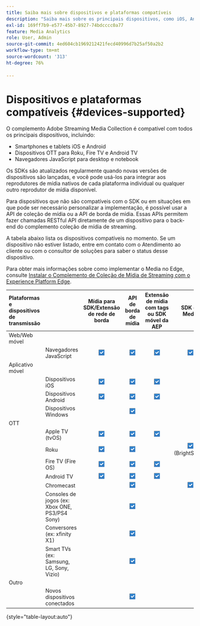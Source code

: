 ```yaml
---
title: Saiba mais sobre dispositivos e plataformas compatíveis
description: "Saiba mais sobre os principais dispositivos, como iOS, Android, dispositivos OTT e navegadores JavaScript compatíveis com o complemento Coleção de mídia de streaming."
exl-id: 169ff7b9-e577-45b7-8927-74bdcccc0a77
feature: Media Analytics
role: User, Admin
source-git-commit: 4ed604cb1969212421fecd40996d7b25af50a2b2
workflow-type: tm+mt
source-wordcount: '313'
ht-degree: 76%

---
```


# Dispositivos e plataformas compatíveis {#devices-supported}

O complemento Adobe Streaming Media Collection é compatível com todos os principais dispositivos, incluindo:

* Smartphones e tablets iOS e Android
* Dispositivos OTT para Roku, Fire TV e Android TV
* Navegadores JavaScript para desktop e notebook

Os SDKs são atualizados regularmente quando novas versões de dispositivos são lançadas, e você pode usá-los para integrar aos reprodutores de mídia nativos de cada plataforma individual ou qualquer outro reprodutor de mídia disponível.

Para dispositivos que não são compatíveis com o SDK ou em situações em que pode ser necessário personalizar a implementação, é possível usar a API de coleção de mídia ou a API de borda de mídia. Essas APIs permitem fazer chamadas RESTful API diretamente de um dispositivo para o back-end do complemento coleção de mídia de streaming.

A tabela abaixo lista os dispositivos compatíveis no momento. Se um dispositivo não estiver listado, entre em contato com o Atendimento ao cliente ou com o consultor de soluções para saber o status desse dispositivo.

Para obter mais informações sobre como implementar o Media no Edge, consulte [Instalar o Complemento de Coleção de Mídia de Streaming com o Experience Platform Edge](/help/implementation/edge/implementation-edge.md).

| Plataformas e dispositivos de transmissão | | Mídia para SDK/Extensão de rede de borda | API de borda de mídia | Extensão de mídia com tags ou SDK móvel da AEP | SDK do Media | API da coleção de mídia |
|:---|:---|:---:|:---:|:---:|:---:|:---:|
| Web/Web móvel | | | | | |
| | Navegadores JavaScript | ![Compatível](/help/assets/icon-blue-check.png) | ![Compatível](/help/assets/icon-blue-check.png) | ![Compatível](/help/assets/icon-blue-check.png) | ![Compatível](/help/assets/icon-blue-check.png) | ![Compatível](/help/assets/icon-blue-check.png) |
| Aplicativo móvel | | | | | |
| | Dispositivos iOS | ![Compatível](/help/assets/icon-blue-check.png) | ![Compatível](/help/assets/icon-blue-check.png) | ![Compatível](/help/assets/icon-blue-check.png) | | ![Compatível](/help/assets/icon-blue-check.png) | |
| | Dispositivos Android | ![Compatível](/help/assets/icon-blue-check.png) | ![Compatível](/help/assets/icon-blue-check.png) | ![Compatível](/help/assets/icon-blue-check.png) | | ![Compatível](/help/assets/icon-blue-check.png) |
| | Dispositivos Windows | | ![Compatível](/help/assets/icon-blue-check.png) | | | ![Compatível](/help/assets/icon-blue-check.png) |
| OTT | | | | | | |
| | Apple TV (tvOS) | ![Compatível](/help/assets/icon-blue-check.png) | ![Compatível](/help/assets/icon-blue-check.png) | ![Compatível](/help/assets/icon-blue-check.png) | | ![Compatível](/help/assets/icon-blue-check.png) |
| | Roku | ![Compatível](/help/assets/icon-blue-check.png) | ![Compatível](/help/assets/icon-blue-check.png) | | ![Compatível](/help/assets/icon-blue-check.png)<br> (BrightScript) | ![Compatível](/help/assets/icon-blue-check.png)<br> (nativo) |
| | Fire TV (Fire OS) | ![Compatível](/help/assets/icon-blue-check.png) | ![Compatível](/help/assets/icon-blue-check.png) | ![Compatível](/help/assets/icon-blue-check.png) | | ![Compatível](/help/assets/icon-blue-check.png) |
| | Android TV | ![Compatível](/help/assets/icon-blue-check.png) | ![Compatível](/help/assets/icon-blue-check.png) | ![Compatível](/help/assets/icon-blue-check.png) | | ![Compatível](/help/assets/icon-blue-check.png) |
| | Chromecast | | ![Compatível](/help/assets/icon-blue-check.png) | | ![Compatível](/help/assets/icon-blue-check.png) | ![Compatível](/help/assets/icon-blue-check.png) |
| | Consoles de jogos (ex: Xbox ONE, PS3/PS4 Sony) | | ![Compatível](/help/assets/icon-blue-check.png) | | | ![Compatível](/help/assets/icon-blue-check.png) |
| | Conversores (ex: xfinity X1) | | ![Compatível](/help/assets/icon-blue-check.png) | | | ![Compatível](/help/assets/icon-blue-check.png) |
| | Smart TVs (ex: Samsung, LG, Sony, Vizio) | | ![Compatível](/help/assets/icon-blue-check.png) | | | ![Compatível](/help/assets/icon-blue-check.png) |
| Outro | | | | | | |
| | Novos dispositivos conectados | | ![Compatível](/help/assets/icon-blue-check.png) | | | ![Compatível](/help/assets/icon-blue-check.png) |

{style="table-layout:auto"}
